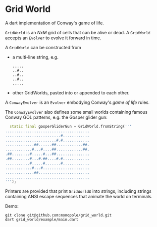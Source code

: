 # Grid World

A dart implementation of Conway's game of life.

`GridWorld` is an _NxM_ grid of cells that can be alive or dead.
A `GridWorld` accepts an `Evolver` to evolve it forward in time.

A `GridWorld` can be constructed from
 * a multi-line string, e.g.
   ```
   .....
   ..#..
   ..#..
   ..#..
   .....
   ```
 * other GridWorlds, pasted into or appended to each other.

A `ConwayEvolver` is an `Evolver` embodying Conway's
_game of life_ rules.

The `ConwayEvolver` also defines some small worlds
containing famous Conway GOL patterns, e.g. the Gosper glider gun:

```dart
  static final gosperGliderGun = GridWorld.fromString('''
......................................
.........................#............
.......................#.#............
.............##......##............##.
............#...#....##............##.
.##........#.....#...##...............
.##........#...#.##....#.#............
...........#.....#.......#............
............#...#.....................
.............##.......................
......................................
''');
```

Printers are provided that print `GridWorld`s
into strings, including strings containing
ANSI escape sequences that animate
the world on terminals.

Demo:

```
git clone git@github.com:monopole/grid_world.git
dart grid_world/example/main.dart
```
